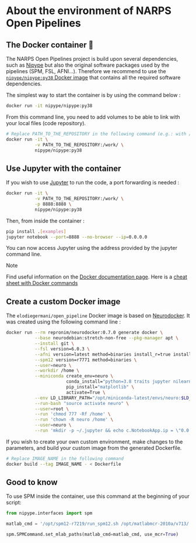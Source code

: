# About the environment of NARPS Open Pipelines

## The Docker container :whale:

The NARPS Open Pipelines project is build upon several dependencies, such as [Nipype](https://nipype.readthedocs.io/en/latest/) but also the original software packages used by the pipelines (SPM, FSL, AFNI...). Therefore we recommend to use the [`nipype/nipype:py38` Docker image](https://hub.docker.com/r/nipype/nipype/) that contains all the required software dependencies.

The simplest way to start the container is by using the command below :

```bash
docker run -it nipype/nipype:py38
```

From this command line, you need to add volumes to be able to link with your local files (code repository).

```bash
# Replace PATH_TO_THE_REPOSITORY in the following command (e.g.: with /home/user/dev/narps_open_pipelines/)
docker run -it \
           -v PATH_TO_THE_REPOSITORY:/work/ \
           nipype/nipype:py38
``` 

## Use Jupyter with the container

If you wish to use [Jupyter](https://jupyter.org/) to run the code, a port forwarding is needed :

```bash
docker run -it \
           -v PATH_TO_THE_REPOSITORY:/work/ \
           -p 8888:8888 \
           nipype/nipype:py38
``` 

Then, from inside the container :

```bash
pip install .[examples]
jupyter notebook --port=8888 --no-browser --ip=0.0.0.0
```

You can now access Jupyter using the address provided by the jupyter command line.

> [!NOTE]  
> Find useful information on the [Docker documentation page](https://docs.docker.com/get-started/). Here is a [cheat sheet with Docker commands](https://docs.docker.com/get-started/docker_cheatsheet.pdf)

## Create a custom Docker image

The `elodiegermani/open_pipeline` Docker image is based on [Neurodocker](https://github.com/ReproNim/neurodocker). It was created using the following command line :

```bash
docker run --rm repronim/neurodocker:0.7.0 generate docker \
           --base neurodebian:stretch-non-free --pkg-manager apt \
           --install git \
           --fsl version=6.0.3 \
           --afni version=latest method=binaries install_r=true install_r_pkgs=true install_python2=true install_python3=true \
           --spm12 version=r7771 method=binaries \
           --user=neuro \
           --workdir /home \
           --miniconda create_env=neuro \
                       conda_install="python=3.8 traits jupyter nilearn graphviz nipype scikit-image" \
                       pip_install="matplotlib" \
                       activate=True \
           --env LD_LIBRARY_PATH="/opt/miniconda-latest/envs/neuro:$LD_LIBRARY_PATH" \
           --run-bash "source activate neuro" \
           --user=root \
           --run 'chmod 777 -Rf /home' \
           --run 'chown -R neuro /home' \
           --user=neuro \
           --run 'mkdir -p ~/.jupyter && echo c.NotebookApp.ip = \"0.0.0.0\" > ~/.jupyter/jupyter_notebook_config.py' > Dockerfile
```

If you wish to create your own custom environment, make changes to the parameters, and build your custom image from the generated Dockerfile.

```bash
# Replace IMAGE_NAME in the following command
docker build --tag IMAGE_NAME - < Dockerfile
```

## Good to know

To use SPM inside the container, use this command at the beginning of your script:

```python
from nipype.interfaces import spm

matlab_cmd = '/opt/spm12-r7219/run_spm12.sh /opt/matlabmcr-2010a/v713/ script'

spm.SPMCommand.set_mlab_paths(matlab_cmd=matlab_cmd, use_mcr=True)
```
